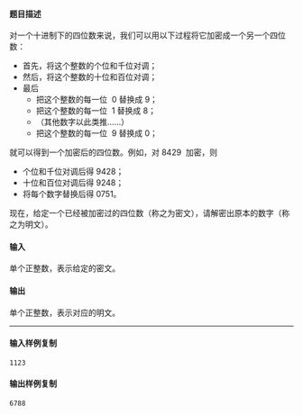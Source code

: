 #### 题目描述

对一个十进制下的四位数来说，我们可以用以下过程将它加密成一个另一个四位数：

-   首先，将这个整数的个位和千位对调；
-   然后，将这个整数的十位和百位对调；
-   最后
    -   把这个整数的每一位  0 替换成 9；
    -   把这个整数的每一位  1 替换成 8；
    -   （其他数字以此类推……）
    -   把这个整数的每一位  9 替换成 0；

就可以得到一个加密后的四位数。例如，对 8429  加密，则

-   个位和千位对调后得 9428；
-   十位和百位对调后得 9248；
-   将每个数字替换后得 0751。

现在，给定一个已经被加密过的四位数（称之为密文），请解密出原本的数字（称之为明文）。

#### 输入

单个正整数，表示给定的密文。

#### 输出

单个正整数，表示对应的明文。

___

#### 输入样例复制

```
1123
```

#### 输出样例复制

```
6788
```